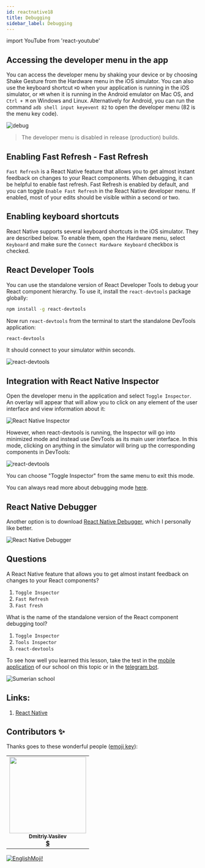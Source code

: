 ```yaml
---
id: reactnative18
title: Debugging
sidebar_label: Debugging
---
```


import YouTube from 'react-youtube'

## Accessing the developer menu in the app

You can access the developer menu by shaking your device or by choosing Shake Gesture from the Hardware menu in the iOS simulator. You can also use the keyboard shortcut `⌘D` when your application is running in the iOS simulator, or `⌘M` when it is running in the Android emulator on Mac OS, and `Ctrl + M` on Windows and Linux. Alternatively for Android, you can run the command `adb shell input keyevent 82` to open the developer menu (82 is the menu key code).

![debug](https://reactnative.dev/assets/images/DeveloperMenu-f22b01f374248b3242dfb3a1017f98a8.png)

> The developer menu is disabled in release (production) builds.

## Enabling Fast Refresh - Fast Refresh

`Fast Refresh` is a React Native feature that allows you to get almost instant feedback on changes to your React components. When debugging, it can be helpful to enable fast refresh. Fast Refresh is enabled by default, and you can toggle `Enable Fast Refresh` in the React Native developer menu. If enabled, most of your edits should be visible within a second or two.

## Enabling keyboard shortcuts

React Native supports several keyboard shortcuts in the iOS simulator. They are described below. To enable them, open the Hardware menu, select `Keyboard` and make sure the `Connect Hardware Keyboard` checkbox is checked.

## React Developer Tools

You can use the standalone version of React Developer Tools to debug your React component hierarchy. To use it, install the `react-devtools` package globally:

```bash npm2yarn
npm install -g react-devtools
```

Now run `react-devtools` from the terminal to start the standalone DevTools application:

```bash
react-devtools
```

It should connect to your simulator within seconds.

![react-devtools](https://reactnative.dev/assets/images/ReactDevTools-46f5369dca7c5f17b9e2390e76968d56.png)

## Integration with React Native Inspector

Open the developer menu in the application and select `Toggle Inspector`. An overlay will appear that will allow you to click on any element of the user interface and view information about it:

![React Native Inspector](https://reactnative.dev/assets/images/Inspector-4bd1342086bcd964bbd7f82e453743a7.gif)

However, when react-devtools is running, the Inspector will go into minimized mode and instead use DevTools as its main user interface. In this mode, clicking on anything in the simulator will bring up the corresponding components in DevTools:

![react-devtools](https://reactnative.dev/assets/images/ReactDevToolsInspector-fb13d6cdad3479437715a25e038cf6f6.gif)

You can choose "Toggle Inspector" from the same menu to exit this mode.

You can always read more about debugging mode [here](https://reactnative.dev/docs/debugging).

## React Native Debugger

Another option is to download [React Native Debugger](https://github.com/jhen0409/react-native-debugger), which I personally like better.

![React Native Debugger](https://user-images.githubusercontent.com/3001525/29451479-6621bf1a-83c8-11e7-8ebb-b4e98b1af91c.png)

## Questions

A React Native feature that allows you to get almost instant feedback on changes to your React components?

1. `Toggle Inspector`
2. `Fast Refresh`
3. `Fast fresh`

What is the name of the standalone version of the React component debugging tool?

1. `Toggle Inspector`
2. `Tools Inspector`
3. `react-devtools`

To see how well you learned this lesson, take the test in the [mobile application](http://onelink.to/njhc95) of our school on this topic or in the [telegram bot](https://t.me/javascriptcamp_bot).

![Sumerian school](/img/app.jpg)

## Links:

1. [React Native](https://reactnative.dev/docs/debugging)

## Contributors ✨

Thanks goes to these wonderful people ([emoji key](https://allcontributors.org/docs/en/emoji-key)):

<table>
  <tr>
    <td align="center"><a href="https://fullstackserverless.github.io/"><img src="https://avatars0.githubusercontent.com/u/6774813?v=4?s=200" width="200px;" alt=""/><br /><sub><b>Dmitriy Vasilev</b></sub></a><br /> <a href="https://github.com/gHashTag/react-native-village/commits?author=gHashTag" title="Documentation">  💲</a></td>
  </tr>
</table>

[![EnglishMoji!](/img/logo/NeuroCoder.png)](https://vk.com/neurocoder)
